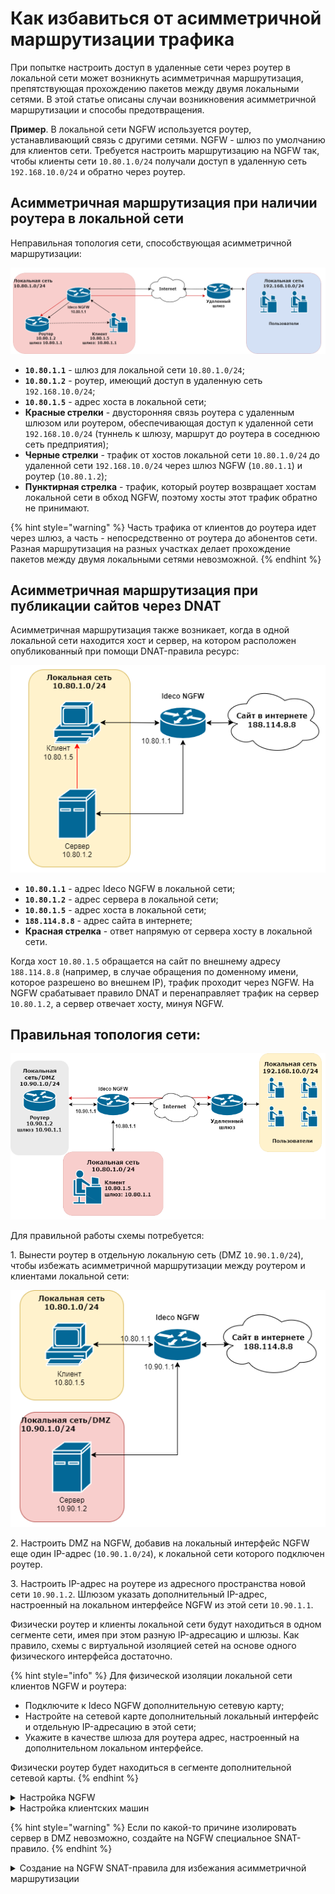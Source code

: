 # Как избавиться от асимметричной маршрутизации трафика

При попытке настроить доступ в удаленные сети через роутер в локальной сети может возникнуть асимметричная маршрутизация, препятствующая прохождению пакетов между двумя локальными сетями. В этой статье описаны случаи возникновения асимметричной маршрутизации и способы предотвращения.

**Пример**. В локальной сети NGFW используется роутер, устанавливающий связь с другими сетями. NGFW - шлюз по умолчанию для клиентов сети. Требуется настроить маршрутизацию на NGFW так, чтобы клиенты сети `10.80.1.0/24` получали доступ в удаленную сеть `192.168.10.0/24` и обратно через роутер.

## Асимметричная маршрутизация при наличии роутера в локальной сети

Неправильная топология сети, способствующая асимметричной маршрутизации:

![](/.gitbook/assets/access-to-remote-networks1.png)
 
* **`10.80.1.1`** - шлюз для локальной сети `10.80.1.0/24`;
* **`10.80.1.2`** - роутер, имеющий доступ в удаленную сеть `192.168.10.0/24`;
* **`10.80.1.5`** - адрес хоста в локальной сети;
* **Красные стрелки** - двусторонняя связь роутера с удаленным шлюзом или роутером, обеспечивающая доступ к удаленной сети `192.168.10.0/24` (туннель к шлюзу, маршрут до роутера в соседнюю сеть предприятия);
* **Черные стрелки** - трафик от хостов локальной сети `10.80.1.0/24` до удаленной сети `192.168.10.0/24` через шлюз NGFW (`10.80.1.1`) и роутер (`10.80.1.2`);
* **Пунктирная стрелка** - трафик, который роутер возвращает хостам локальной сети в обход NGFW, поэтому хосты этот трафик обратно не принимают.

{% hint style="warning" %}
Часть трафика от клиентов до роутера идет через шлюз, а часть - непосредственно от роутера до абонентов сети. Разная маршрутизация на разных участках делает прохождение пакетов между двумя локальными сетями невозможной.
{% endhint %}

## Асимметричная маршрутизация при публикации сайтов через DNAT

Асимметричная маршрутизация также возникает, когда в одной локальной сети находится хост и сервер, на котором расположен опубликованный при помощи DNAT-правила ресурс:

![](/.gitbook/assets/access-to-remote-networks2.png)

* **`10.80.1.1`** - адрес Ideco NGFW в локальной сети;
* **`10.80.1.2`** - адрес сервера в локальной сети;
* **`10.80.1.5`** - адрес хоста в локальной сети;
* **`188.114.8.8`** - адрес сайта в интернете;
* **Красная стрелка** - ответ напрямую от сервера хосту в локальной сети.

Когда хост `10.80.1.5` обращается на сайт по внешнему адресу `188.114.8.8` (например, в случае обращения по доменному имени, которое разрешено во внешнем IP), трафик проходит через NGFW. На NGFW срабатывает правило DNAT и перенаправляет трафик на сервер `10.80.1.2`, а сервер отвечает хосту, минуя NGFW.

## Правильная топология сети:

![](/.gitbook/assets/access-to-remote-networks3.png)

Для правильной работы схемы потребуется: 

1\. Вынести роутер в отдельную локальную сеть (DMZ `10.90.1.0/24`), чтобы избежать асимметричной маршрутизации между роутером и клиентами локальной сети:

![](/.gitbook/assets/access-to-remote-networks4.png)

2\. Настроить DMZ на NGFW, добавив на локальный интерфейс NGFW еще один IP-адрес (`10.90.1.0/24`), к локальной сети которого подключен роутер. 

3\. Настроить IP-адрес на роутере из адресного пространства новой сети `10.90.1.2`. Шлюзом указать дополнительный IP-адрес, настроенный на локальном интерфейсе NGFW из этой сети `10.90.1.1`.

Физически роутер и клиенты локальной сети будут находиться в одном сегменте сети, имея при этом разную IP-адресацию и шлюзы. Как правило, схемы с виртуальной изоляцией сетей на основе одного физического интерфейса достаточно.

{% hint style="info" %}
Для физической изоляции локальной сети клиентов NGFW и роутера: 

* Подключите к Ideco NGFW дополнительную сетевую карту;
* Настройте на сетевой карте дополнительный локальный интерфейс и отдельную IP-адресацию в этой сети;
* Укажите в качестве шлюза для роутера адрес, настроенный на дополнительном локальном интерфейсе.

Физически роутер будет находиться в сегменте дополнительной сетевой карты.
{% endhint %}

<details>

<summary>Настройка NGFW</summary>

Для настройки нескольких виртуальных локальных сетей на одном физическом локальном интерфейсе NGFW перейдите в раздел **Сервисы -> Сетевые интерфейсы** и выполните действия:

1\. Откройте в режиме редактирования **Локальный интерфейс**, к которому подключены пользователи нужной вам локальной сети (`10.80.1.1/24`), нажав на ![](/.gitbook/assets/icon-edit.png) напротив его названия.

2\. Если IP-адрес вашей локальной сети был автоматически сконфигурирован через DHCP, отключите опцию и введите его вручную:

![](/.gitbook/assets/interfaces1.png)

3\. Нажмите на ![](/.gitbook/assets/interfaces2.png) и введите IP-адрес DMZ для изоляции роутера:

![](/.gitbook/assets/interfaces3.png)

4\. Нажмите **Сохранить**.

После изоляции роутера в DMZ нужно указать маршрут на NGFW до удаленной сети. Для этого перейдите в **Сервисы -> Маршрутизация** и выполните действия:

1\. Перейдите на вкладку **Внешних сетей** нажмите кнопку **Добавить**.

2\. В поле **Адрес источника** нажмите **Добавить объект**, выберите тип **Подсеть** и введите адрес вашей локальной сети (`10.80.1.0/24`):

![](/.gitbook/assets/interfaces4.png)

Выберите в качестве источника только что созданный объект.

3\. В поле **Адрес назначения** нажмите **Добавить объект**, выберите тип **Подсеть** и введите адрес внешней сети (`192.168.10.0/24`), в которую нужно настроить доступ:

![](/.gitbook/assets/interfaces5.png)

Выберите в качестве назначения только что созданный объект.

4\. В поле **Шлюз** нажмите **Добавить объект**, выберите тип **IP-адрес** и введите адрес роутера в DMZ (`10.90.1.2`):

![](/.gitbook/assets/interfaces6.png)

5\. Сохраните маршрут вида:

![](/.gitbook/assets/interfaces7.png)

Теперь трафик между сетями NGFW (`10.80.1.0/24` и `192.168.10.0/24`) во всех направлениях будет направляться через NGFW и роутер.

</details>

<details>

<summary>Настройка клиентских машин</summary>

Хосты сетей, которые теперь обслуживает NGFW (`10.80.1.0/24` и `10.90.1.0/24`), физически включены в один Ethernet-сегмент. Чтобы шлюзом и DNS-сервером для хостов этих сетей был соответствующий адрес на локальном интерфейсе NGFW, укажите:

1\. Для хостов из подсети `10.80.1.0/24` значение шлюза и DNS-сервера - `10.80.1.1`.

2\. Для хостов из подсети `10.90.1.0/24` значение шлюза и DNS-сервера - `10.90.1.1`.

</details>

{% hint style="warning" %}
Если по какой-то причине изолировать сервер в DMZ невозможно, создайте на NGFW специальное SNAT-правило.
{% endhint %}

<details>

<summary>Создание на NGFW SNAT-правила для избежания асимметричной маршрутизации</summary>

Чтобы сервер `10.80.1.2` не отвечал напрямую на `10.80.1.5`, а посылал ответ на NGFW `10.80.1.1`, нужно в разделе **Правила трафика -> Файрвол -> SNAT** создать и включить правило вида:

![](/.gitbook/assets/firewall15.png)

Заполните поля:

* Назначение - `10.80.1.2`;
* Зона назначения - Локальные интерфейсы.
  
В этом случае трафик хоста `10.80.1.5` на внешний адрес сайта `188.114.8.8` будет перенаправлен на адрес сервера `10.80.1.2` правилом DNAT. При этом созданное правило SNAT заменит адрес источника `10.80.1.5` на адрес NGFW - пакет приобретет вид: `scr 10.80.1.1 dst 10.80.1.2`. Ответ от сервера также пройдет через NGFW - пакет `scr 10.80.1.2 dst 10.80.1.1`.

</details>
